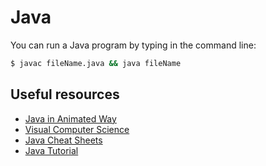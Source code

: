 # Java

You can run a Java program by typing in the command line:
<br>

```cmd
$ javac fileName.java && java fileName
```

## Useful resources

* [Java in Animated Way](https://www.youtube.com/watch?v=Y-ubmaLsd5E&list=PLrKBFf87Cy9CHAyhX9l0rhktvg3pCG5R5)
* [Visual Computer Science](https://www.youtube.com/channel/UCHd1qamEkVSlTWkEqIqJbEQ)
* [Java Cheat Sheets](https://cheatography.com/tag/java/)
* [Java Tutorial](https://www.youtube.com/watch?v=i6AZdFxTK9I&list=PLEiEAq2VkUUI5_Z4vOtWE6AMcSrYbth1t)